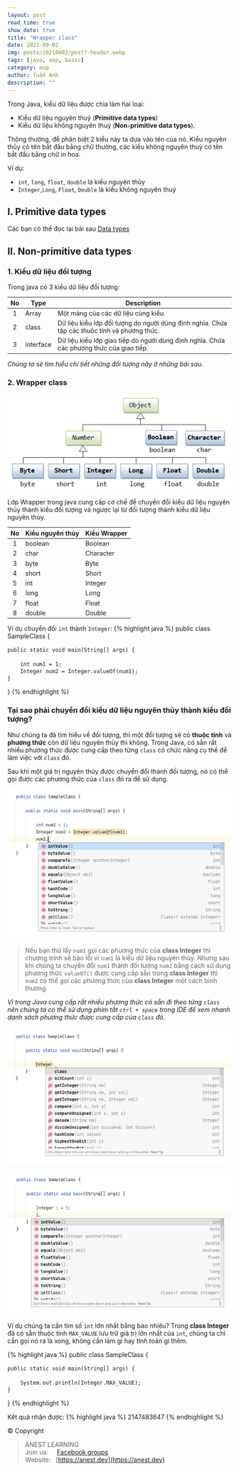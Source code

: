 ```yaml
---
layout: post
read_time: true
show_date: true
title: "Wrapper class"
date: 2021-09-02
img: posts/20210402/post7-header.webp
tags: [java, oop, basic]
category: oop
author: Tuấn Anh
description: ""
---
```


Trong Java, kiểu dữ liệu được chia làm hai loại:

- Kiểu dữ liệu nguyên thuỷ (**Primitive data types**)
- Kiểu dữ liệu không nguyên thuỷ (**Non-primitive data types**).

Thông thường, để phân biệt 2 kiểu này ta dựa vào tên của nó. Kiểu nguyên thủy có tên bắt đầu bằng chữ thường, các kiểu không nguyên thuỷ có tên bắt đầu bằng chữ in hoa.

Ví dụ:

- `int`, `long`, `float`, `double` là kiểu nguyên thủy
- `Integer`,`Long`, `Float`, `Double` là kiểu không nguyên thuỷ

## I. Primitive data types

Các bạn có thể đọc lại bài sau [Data types](https://github.com/AnestAcademy/Course-Java-OOP/blob/master/03.%20Data%20types.md)

## II. Non-primitive data types

### 1. Kiểu dữ liệu đối tượng

Trong java có 3 kiểu dữ liệu đối tượng:

|  No   | Type      | Description                                                                                  |
| :---: | --------- | -------------------------------------------------------------------------------------------- |
|   1   | Array     | Một mảng của các dữ liệu cùng kiểu.                                                          |
|   2   | class     | Dữ liệu kiểu lớp đối tượng do người dùng định nghĩa. Chứa tập các thuộc tính và phương thức. |
|   3   | interface | Dữ liệu kiểu lớp giao tiếp do người dùng định nghĩa. Chứa các phương thức của giao tiếp.     |

*Chúng ta sẽ tìm hiểu chi tiết những đối tượng này ở những bài sau.*

### 2. Wrapper class

![Wrapper Class](../assets/img/posts/wrapper-class/wrapper-class.png)

Lớp Wrapper trong java cung cấp cơ chế để chuyển đổi kiểu dữ liệu nguyên thủy thành kiểu đối tượng và ngược lại từ đối tượng thành kiểu dữ liệu nguyên thủy.

|  No   | Kiểu nguyên thủy | Kiểu Wrapper |
| :---: | ---------------- | ------------ |
|   1   | boolean          | Boolean      |
|   2   | char             | Character    |
|   3   | byte             | Byte         |
|   4   | short            | Short        |
|   5   | int              | Integer      |
|   6   | long             | Long         |
|   7   | float            | Float        |
|   8   | double           | Double       |

Ví dụ chuyển đổi `int` thành `Integer`:
{% highlight java %}
public class SampleClass {

    public static void main(String[] args) {
    
        int num1 = 1;
        Integer num2 = Integer.valueOf(num1);
    }
}
{% endhighlight %}

### Tại sao phải chuyển đổi kiểu dữ liệu nguyên thủy thành kiểu đối tượng?

Như chúng ta đã tìm hiểu về đối tượng, thì một đối tượng sẽ có **thuộc tính** và **phương thức** còn dữ liệu nguyên thủy thì không. Trong Java, có sẵn rất nhiều phương thức được cung cấp theo từng `class` có chức năng cụ thể để làm việc với `class` đó.

Sau khi một giá trị nguyên thủy được chuyển đổi thành đối tượng, nó có thể gọi được các phương thức của `class` đó ra để sử dụng.

![Wrapper Class](../assets/img/posts/wrapper-class/wrapper-class-3.jpg)

> Nếu bạn thử lấy `num1` gọi các phương thức của **class  Integer** thì chương trình sẽ báo lỗi vì `num1` là kiểu dữ liệu nguyên thủy. Nhưng sau khi chúng ta chuyển đổi `num1` thành đối tượng `num2` bằng cách sử dụng phương thức `valueOf()` được cung cấp sẵn trong **class Integer** thì `num2` có thể gọi các phương thức của **class Integer** một cách bình thường.

*Vì trong Java cung cấp rất nhiều phương thức có sẵn đi theo từng `class` nên chúng ta có thể sử dụng phím tắt `ctrl + space` trong IDE để xem nhanh danh sách phương thức được cung cấp của `class` đó.*

![Wrapper Class](../assets/img/posts/wrapper-class/wrapper-class-1.jpg)

![Wrapper Class](../assets/img/posts/wrapper-class/wrapper-class-2.jpg)

Ví dụ chúng ta cần tìm số `int` lớn nhất bằng bao nhiêu? Trong **class Integer** đã có sẵn thuộc tính `MAX_VALUE` lưu trữ giá trị lớn nhất của `int`, chúng ta chỉ cần gọi nó ra là xong, không cần làm gì hay tính toán gì thêm.

{% highlight java %}
public class SampleClass {

    public static void main(String[] args) {

        System.out.println(Integer.MAX_VALUE);
    }
}
{% endhighlight %}

Kết quả nhận được:
{% highlight java %}
2147483647
{% endhighlight %}

© Copyright
> ANEST LEARNING  
> Join us: &nbsp;&nbsp;&nbsp; [Facebook groups](https://www.facebook.com/groups/anest.learning/)  
> Website: &nbsp; [https://anest.dev](https://anest.dev)  
